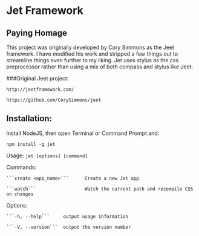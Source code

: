 Jet Framework
====

Paying Homage
----

This project was originally developed by Cory Simmons as the Jeet framework. I have modified his work and stripped a few things out to streamline things even further to my liking. Jet uses stylus as the css preprocessor rather than using a mix of both compass and stylus like Jeet.

###Original Jeet project:

```http://jeetframework.com/```

```https://github.com/CorySimmons/jeet```

Installation:
----

Install NodeJS, then open Terminal or Command Prompt and:

    npm install -g jet

Usage: ```jet [options] [command]```

Commands:

    ```create <app_name>```      Create a new Jet app

    ```watch```                  Watch the current path and recompile CSS on changes

Options:

    ```-h, --help```     output usage information

    ```-V, --version```  output the version number